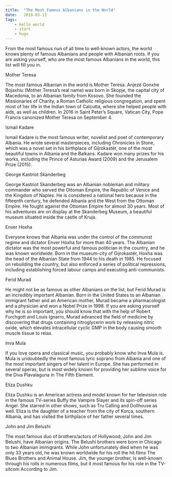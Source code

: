 ```yaml
---
title:  "The Most Famous Albanians in the World"
date:   2018-03-13
tags: 
    - hello world
    - start
    - hugo
---
```

From the most famous nun of all time to well-known actors, the world knows plenty of famous Albanians and people with Albanian roots. If you are asking yourself, who are the most famous Albanians in the world, this list will fill you in.

Mother Teresa


The most famous Albanian in the world is Mother Teresa. Anjezë Gonxhe Bojaxhiu (Mother Teresa’s real name) was born in Skopje, the capital city of Macedonia, to an Albanian family from Kosovo. She founded the Missionaries of Charity, a Roman Catholic religious congregation, and spent most of her life in the Indian town of Calcutta, where she helped people with aids, as well as children. In 2016 in Saint Peter’s Square, Vatican City, Pope Francis canonized Mother Teresa on September 4.


Ismail Kadare


Ismail Kadare is the most famous writer, novelist and poet of contemporary Albania. He wrote several masterpieces, including Chronicles in Stone, which was a novel set in his birthplace of Gijrokastër, one of the most beautiful towns in Albania and the Balkans. Kadare won many prizes for his works, including the Prince of Asturias Award (2009) and the Jerusalem Prize (2015).

George Kastriot Skanderbeg


George Kastriot Skanderbeg was an Albanian nobleman and military commander who served the Ottoman Empire, the Republic of Venice and the Kingdom of Naples. He is considered a national hero because in the fifteenth century, he defended Albania and the West from the Ottoman Empire. He fought against the Ottoman Empire for almost 30 years. Most of his adventures are on display at the Skanderbeg Museum, a beautiful museum situated inside the castle of Kruja.

Enver Hoxha


Everyone knows that Albania was under the control of the communist regime and dictator Enver Hoxha for more than 40 years. The Albanian dictator was the most powerful and famous politician in the country, and he was known worldwide. Born in the museum-city of Gijrokastër, Hoxha was the head of the Albanian State from 1944 to his death in 1985. He focused on rebuilding the country, but also enforced a series of political repressions, including establishing forced labour camps and executing anti-communists.

Ferid Murad


He might not be as famous as other Albanians on the list, but Ferid Murad is an incredibly important Albanian. Born in the United States to an Albanian immigrant father and an American mother, Murad became a pharmacologist and a physician and won a Nobel Prize in 1998. If you are asking yourself why he is so important, you should know that with the help of Robert Furchgott and Louis Ignarro, Murad advanced the field of medicine by discovering that drugs containing nitroglycerin work by releasing nitric oxide, which elevates intracellular cyclic GMP in the body causing smooth muscle tissue to relax.

Inva Mula


If you love opera and classical music, you probably know who Inva Mula is. Mula is undoubtedly the most famous lyric soprano from Albania and one of the most important singers of her talent in Europe. She has performed in several operas, but is most widely known for providing her sublime voice for the Diva Plavalaguna in The Fifth Element.

Eliza Dushku


Eliza Dushku is an American actress and model known for her television role in the famous TV-series Buffy the Vampire Slayer and its spin-off series Angel. She starred in other shows, such as Tru Calling and Dollhouse as well. Eliza is the daughter of a teacher from the city of Korça, southern Albania, and has visited the birthplace of her father several times.


John and Jim Belushi


The most famous duo of brothers/actors of Hollywood, John and Jim Belushi, have Albanian origins. The Belushi brothers were born in Chicago to two Albanian immigrants. While John unfortunately died when he was only 33 years old, he was known worldwide for his roll the hit films The Blues Brothers and Animal House. Jim, the younger brother, is well-known through his rolls in numerous films, but it most famous for his role in the TV-sitcom According to Jim.